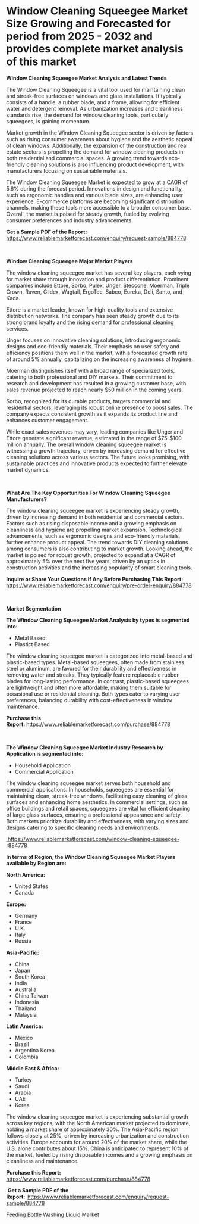 <p><h1>Window Cleaning Squeegee Market Size Growing and Forecasted for period from 2025 - 2032 and provides complete market analysis of this market</h1></p><p><strong>Window Cleaning Squeegee Market Analysis and Latest Trends</strong></p>
<p><p>The Window Cleaning Squeegee is a vital tool used for maintaining clean and streak-free surfaces on windows and glass installations. It typically consists of a handle, a rubber blade, and a frame, allowing for efficient water and detergent removal. As urbanization increases and cleanliness standards rise, the demand for window cleaning tools, particularly squeegees, is gaining momentum.</p><p>Market growth in the Window Cleaning Squeegee sector is driven by factors such as rising consumer awareness about hygiene and the aesthetic appeal of clean windows. Additionally, the expansion of the construction and real estate sectors is propelling the demand for window cleaning products in both residential and commercial spaces. A growing trend towards eco-friendly cleaning solutions is also influencing product development, with manufacturers focusing on sustainable materials.</p><p>The Window Cleaning Squeegee Market is expected to grow at a CAGR of 5.6% during the forecast period. Innovations in design and functionality, such as ergonomic handles and various blade sizes, are enhancing user experience. E-commerce platforms are becoming significant distribution channels, making these tools more accessible to a broader consumer base. Overall, the market is poised for steady growth, fueled by evolving consumer preferences and industry advancements.</p></p>
<p><strong>Get a Sample PDF of the Report:&nbsp;</strong> <a href="https://www.reliablemarketforecast.com/enquiry/request-sample/884778?utm_campaign=1169&utm_medium=2&utm_source=Github&utm_content=ia&utm_term=05022025&utm_id=window-cleaning-squeegee">https://www.reliablemarketforecast.com/enquiry/request-sample/884778</a></p>
<p>&nbsp;</p>
<p><strong>Window Cleaning Squeegee Major Market Players</strong></p>
<p><p>The window cleaning squeegee market has several key players, each vying for market share through innovation and product differentiation. Prominent companies include Ettore, Sorbo, Pulex, Unger, Steccone, Moerman, Triple Crown, Raven, Glidex, Wagtail, ErgoTec, Sabco, Eureka, Deli, Santo, and Kada.</p><p>Ettore is a market leader, known for high-quality tools and extensive distribution networks. The company has seen steady growth due to its strong brand loyalty and the rising demand for professional cleaning services. </p><p>Unger focuses on innovative cleaning solutions, introducing ergonomic designs and eco-friendly materials. Their emphasis on user safety and efficiency positions them well in the market, with a forecasted growth rate of around 5% annually, capitalizing on the increasing awareness of hygiene.</p><p>Moerman distinguishes itself with a broad range of specialized tools, catering to both professional and DIY markets. Their commitment to research and development has resulted in a growing customer base, with sales revenue projected to reach nearly $50 million in the coming years.</p><p>Sorbo, recognized for its durable products, targets commercial and residential sectors, leveraging its robust online presence to boost sales. The company expects consistent growth as it expands its product line and enhances customer engagement.</p><p>While exact sales revenues may vary, leading companies like Unger and Ettore generate significant revenue, estimated in the range of $75-$100 million annually. The overall window cleaning squeegee market is witnessing a growth trajectory, driven by increasing demand for effective cleaning solutions across various sectors. The future looks promising, with sustainable practices and innovative products expected to further elevate market dynamics.</p></p>
<p>&nbsp;</p>
<p><strong>What Are The Key Opportunities For Window Cleaning Squeegee Manufacturers?</strong></p>
<p><p>The window cleaning squeegee market is experiencing steady growth, driven by increasing demand in both residential and commercial sectors. Factors such as rising disposable income and a growing emphasis on cleanliness and hygiene are propelling market expansion. Technological advancements, such as ergonomic designs and eco-friendly materials, further enhance product appeal. The trend towards DIY cleaning solutions among consumers is also contributing to market growth. Looking ahead, the market is poised for robust growth, projected to expand at a CAGR of approximately 5% over the next five years, driven by an uptick in construction activities and the increasing popularity of smart cleaning tools.</p></p>
<p><strong>Inquire or Share Your Questions If Any Before Purchasing This Report:</strong> <a href="https://www.reliablemarketforecast.com/enquiry/pre-order-enquiry/884778?utm_campaign=1169&utm_medium=2&utm_source=Github&utm_content=ia&utm_term=05022025&utm_id=window-cleaning-squeegee">https://www.reliablemarketforecast.com/enquiry/pre-order-enquiry/884778</a></p>
<p>&nbsp;</p>
<p><strong>Market Segmentation</strong></p>
<p><strong>The Window Cleaning Squeegee Market Analysis by types is segmented into:</strong></p>
<p><ul><li>Metal Based</li><li>Plastict Based</li></ul></p>
<p><p>The window cleaning squeegee market is categorized into metal-based and plastic-based types. Metal-based squeegees, often made from stainless steel or aluminum, are favored for their durability and effectiveness in removing water and streaks. They typically feature replaceable rubber blades for long-lasting performance. In contrast, plastic-based squeegees are lightweight and often more affordable, making them suitable for occasional use or residential cleaning. Both types cater to varying user preferences, balancing durability with cost-effectiveness in window maintenance.</p></p>
<p><strong>Purchase this Report:&nbsp;</strong><a href="https://www.reliablemarketforecast.com/purchase/884778?utm_campaign=1169&utm_medium=2&utm_source=Github&utm_content=ia&utm_term=05022025&utm_id=window-cleaning-squeegee">https://www.reliablemarketforecast.com/purchase/884778</a></p>
<p>&nbsp;</p>
<p><strong>The Window Cleaning Squeegee Market Industry Research by Application is segmented into:</strong></p>
<p><ul><li>Household Application</li><li>Commercial Application</li></ul></p>
<p><p>The window cleaning squeegee market serves both household and commercial applications. In households, squeegees are essential for maintaining clean, streak-free windows, facilitating easy cleaning of glass surfaces and enhancing home aesthetics. In commercial settings, such as office buildings and retail spaces, squeegees are vital for efficient cleaning of large glass surfaces, ensuring a professional appearance and safety. Both markets prioritize durability and effectiveness, with varying sizes and designs catering to specific cleaning needs and environments.</p></p>
<p><a href="https://www.reliablemarketforecast.com/window-cleaning-squeegee-r884778?utm_campaign=1169&utm_medium=2&utm_source=Github&utm_content=ia&utm_term=05022025&utm_id=window-cleaning-squeegee">&nbsp;https://www.reliablemarketforecast.com/window-cleaning-squeegee-r884778</a></p>
<p><strong>In terms of Region, the Window Cleaning Squeegee Market Players available by Region are:</strong></p>
<p>
    <p> <strong> North America: </strong>
        <ul>
            <li>United States</li>
            <li>Canada</li>
        </ul>
        </p> 
    <p> <strong> Europe: </strong>
        <ul>
            <li>Germany</li>
            <li>France</li>
            <li>U.K.</li>
            <li>Italy</li>
            <li>Russia</li>
        </ul>
        </p> 
    <p> <strong> Asia-Pacific: </strong>
        <ul>
            <li>China</li>
            <li>Japan</li>
            <li>South Korea</li>
            <li>India</li>
            <li>Australia</li>
            <li>China Taiwan</li>
            <li>Indonesia</li>
            <li>Thailand</li>
            <li>Malaysia</li>
        </ul>
        </p> 
    <p> <strong> Latin America: </strong>
        <ul>
            <li>Mexico</li>
            <li>Brazil</li>
            <li>Argentina Korea</li>
            <li>Colombia</li>
        </ul>
        </p> 
    <p> <strong> Middle East & Africa: </strong>
        <ul>
            <li>Turkey</li>
            <li>Saudi</li>
            <li>Arabia</li>
            <li>UAE</li>
            <li>Korea</li>
        </ul>
    </p>
    </p>
<p><p>The window cleaning squeegee market is experiencing substantial growth across key regions, with the North American market projected to dominate, holding a market share of approximately 30%. The Asia-Pacific region follows closely at 25%, driven by increasing urbanization and construction activities. Europe accounts for around 20% of the market share, while the U.S. alone contributes about 15%. China is anticipated to represent 10% of the market, fueled by rising disposable incomes and a growing emphasis on cleanliness and maintenance.</p></p>
<p><strong>Purchase this Report: </strong><a href="https://www.reliablemarketforecast.com/purchase/884778?utm_campaign=1169&utm_medium=2&utm_source=Github&utm_content=ia&utm_term=05022025&utm_id=window-cleaning-squeegee">https://www.reliablemarketforecast.com/purchase/884778</a></p>
<p>&nbsp;<strong>Get a Sample PDF of the Report:&nbsp;&nbsp;</strong><a href="https://www.reliablemarketforecast.com/enquiry/request-sample/884778?utm_campaign=1169&utm_medium=2&utm_source=Github&utm_content=ia&utm_term=05022025&utm_id=window-cleaning-squeegee">https://www.reliablemarketforecast.com/enquiry/request-sample/884778</a></p>
<p><strong></strong></p>
<p><p><a href="https://github.com/pizolina/Market-Research-Report-List-6/blob/main/feeding-bottle-washing-liquid-market.md?utm_campaign=1169&utm_medium=2&utm_source=Github&utm_content=ia&utm_term=05022025&utm_id=window-cleaning-squeegee">Feeding Bottle Washing Liquid Market</a></p></p>